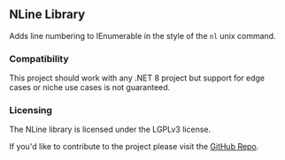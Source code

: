 ## NLine Library
Adds line numbering to IEnumerable<string> in the style of the ``nl`` unix command.

### Compatibility
This project should work with any .NET 8 project but support for edge cases or niche use cases is not guaranteed.

### Licensing
The NLine library is licensed under the LGPLv3 license.

If you'd like to contribute to the project please visit the [GitHub Repo](https://github.com/alastairlundy/BasisBox/).